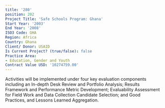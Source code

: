 ```yaml
---
title: '280'
position: 202
Project Title: 'Safe Schools Program: Ghana'
Start Year: '2003'
End Year: '2008'
ISO3 Code: GHA
Region: Africa
Country: Ghana
Client/ Donor: USAID
Is Current Project? (true/false): false
Practice Area:
- Education, Gender and Youth
Contract Value USD: '10274759.00'
---
```


Activities will be implemented under four key evaluation components including an In-depth Desk Review and Portfolio Analysis; Results Framework and Performance Metric Development; Evaluability Assessment for Field Work and Data Collection Candidate Selection; and Good Practices, and Lessons Learned Aggregation.